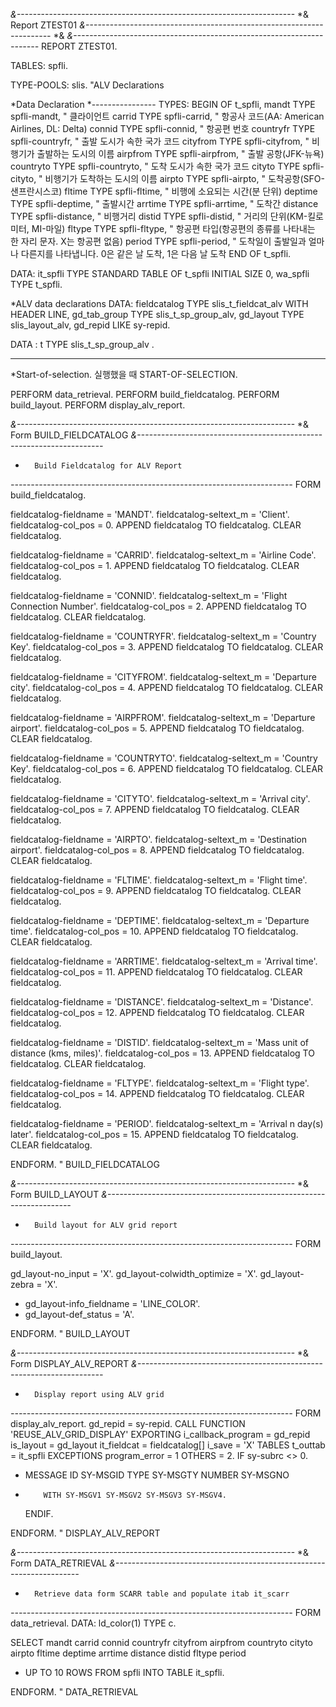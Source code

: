 *&---------------------------------------------------------------------*
*& Report ZTEST01
*&---------------------------------------------------------------------*
*&
*&---------------------------------------------------------------------*
REPORT ZTEST01.

TABLES:     spfli.

TYPE-POOLS: slis.                                 "ALV Declarations

*Data Declaration
*----------------
TYPES: BEGIN OF t_spfli,
  mandt     TYPE spfli-mandt,         " 클라이언트
  carrid    TYPE spfli-carrid,        " 항공사 코드(AA: American Airlines, DL: Delta)
  connid    TYPE spfli-connid,        " 항공편 번호
  countryfr TYPE spfli-countryfr,     " 출발 도시가 속한 국가 코드
  cityfrom  TYPE spfli-cityfrom,      " 비행기가 출발하는 도시의 이름
  airpfrom  TYPE spfli-airpfrom,      " 출발 공항(JFK-뉴욕)
  countryto TYPE spfli-countryto,     " 도착 도시가 속한 국가 코드
  cityto    TYPE spfli-cityto,        " 비행기가 도착하는 도시의 이름
  airpto    TYPE spfli-airpto,        " 도착공항(SFO-샌프란시스코)
  fltime    TYPE spfli-fltime,        " 비행에 소요되는 시간(분 단위)
  deptime   TYPE spfli-deptime,       " 출발시간
  arrtime   TYPE spfli-arrtime,       " 도착간
  distance  TYPE spfli-distance,      " 비행거리
  distid    TYPE spfli-distid,        " 거리의 단위(KM-킬로미터, MI-마일)
  fltype    TYPE spfli-fltype,        " 항공편 타입(항공편의 종류를 나타내는 한 자리 문자. X는 항공편 없음)
  period    TYPE spfli-period,        " 도착일이 출발일과 얼마나 다른지를 나타냅니다. 0은 같은 날 도착, 1은 다음 날 도착
 END OF t_spfli.

DATA: it_spfli TYPE STANDARD TABLE OF t_spfli INITIAL SIZE 0,
      wa_spfli TYPE t_spfli.


*ALV data declarations
DATA: fieldcatalog TYPE slis_t_fieldcat_alv WITH HEADER LINE,
      gd_tab_group TYPE slis_t_sp_group_alv,
      gd_layout    TYPE slis_layout_alv,
      gd_repid     LIKE sy-repid.



DATA : t TYPE slis_t_sp_group_alv .
************************************************************************


*Start-of-selection. 실행했을 때
START-OF-SELECTION.

  PERFORM data_retrieval.
  PERFORM build_fieldcatalog.
  PERFORM build_layout.
  PERFORM display_alv_report.


*&---------------------------------------------------------------------*
*&      Form  BUILD_FIELDCATALOG
*&---------------------------------------------------------------------*
*       Build Fieldcatalog for ALV Report
*----------------------------------------------------------------------*
FORM build_fieldcatalog.

  fieldcatalog-fieldname   = 'MANDT'.
  fieldcatalog-seltext_m   = 'Client'.
  fieldcatalog-col_pos     = 0.
  APPEND fieldcatalog TO fieldcatalog.
  CLEAR  fieldcatalog.

  fieldcatalog-fieldname   = 'CARRID'.
  fieldcatalog-seltext_m   = 'Airline Code'.
  fieldcatalog-col_pos     = 1.
  APPEND fieldcatalog TO fieldcatalog.
  CLEAR  fieldcatalog.

  fieldcatalog-fieldname   = 'CONNID'.
  fieldcatalog-seltext_m   = 'Flight Connection Number'.
  fieldcatalog-col_pos     = 2.
  APPEND fieldcatalog TO fieldcatalog.
  CLEAR  fieldcatalog.

  fieldcatalog-fieldname   = 'COUNTRYFR'.
  fieldcatalog-seltext_m   = 'Country Key'.
  fieldcatalog-col_pos     = 3.
  APPEND fieldcatalog TO fieldcatalog.
  CLEAR  fieldcatalog.

  fieldcatalog-fieldname   = 'CITYFROM'.
  fieldcatalog-seltext_m   = 'Departure city'.
  fieldcatalog-col_pos     = 4.
  APPEND fieldcatalog TO fieldcatalog.
  CLEAR  fieldcatalog.

  fieldcatalog-fieldname   = 'AIRPFROM'.
  fieldcatalog-seltext_m   = 'Departure airport'.
  fieldcatalog-col_pos     = 5.
  APPEND fieldcatalog TO fieldcatalog.
  CLEAR  fieldcatalog.

  fieldcatalog-fieldname   = 'COUNTRYTO'.
  fieldcatalog-seltext_m   = 'Country Key'.
  fieldcatalog-col_pos     = 6.
  APPEND fieldcatalog TO fieldcatalog.
  CLEAR  fieldcatalog.

  fieldcatalog-fieldname   = 'CITYTO'.
  fieldcatalog-seltext_m   = 'Arrival city'.
  fieldcatalog-col_pos     = 7.
  APPEND fieldcatalog TO fieldcatalog.
  CLEAR  fieldcatalog.

  fieldcatalog-fieldname   = 'AIRPTO'.
  fieldcatalog-seltext_m   = 'Destination airport'.
  fieldcatalog-col_pos     = 8.
  APPEND fieldcatalog TO fieldcatalog.
  CLEAR  fieldcatalog.

  fieldcatalog-fieldname   = 'FLTIME'.
  fieldcatalog-seltext_m   = 'Flight time'.
  fieldcatalog-col_pos     = 9.
  APPEND fieldcatalog TO fieldcatalog.
  CLEAR  fieldcatalog.

  fieldcatalog-fieldname   = 'DEPTIME'.
  fieldcatalog-seltext_m   = 'Departure time'.
  fieldcatalog-col_pos     = 10.
  APPEND fieldcatalog TO fieldcatalog.
  CLEAR  fieldcatalog.

  fieldcatalog-fieldname   = 'ARRTIME'.
  fieldcatalog-seltext_m   = 'Arrival time'.
  fieldcatalog-col_pos     = 11.
  APPEND fieldcatalog TO fieldcatalog.
  CLEAR  fieldcatalog.

  fieldcatalog-fieldname   = 'DISTANCE'.
  fieldcatalog-seltext_m   = 'Distance'.
  fieldcatalog-col_pos     = 12.
  APPEND fieldcatalog TO fieldcatalog.
  CLEAR  fieldcatalog.

  fieldcatalog-fieldname   = 'DISTID'.
  fieldcatalog-seltext_m   = 'Mass unit of distance (kms, miles)'.
  fieldcatalog-col_pos     = 13.
  APPEND fieldcatalog TO fieldcatalog.
  CLEAR  fieldcatalog.

  fieldcatalog-fieldname   = 'FLTYPE'.
  fieldcatalog-seltext_m   = 'Flight type'.
  fieldcatalog-col_pos     = 14.
  APPEND fieldcatalog TO fieldcatalog.
  CLEAR  fieldcatalog.

  fieldcatalog-fieldname   = 'PERIOD'.
  fieldcatalog-seltext_m   = 'Arrival n day(s) later'.
  fieldcatalog-col_pos     = 15.
  APPEND fieldcatalog TO fieldcatalog.
  CLEAR  fieldcatalog.

ENDFORM.                    " BUILD_FIELDCATALOG


*&---------------------------------------------------------------------*
*&      Form  BUILD_LAYOUT
*&---------------------------------------------------------------------*
*       Build layout for ALV grid report
*----------------------------------------------------------------------*
FORM build_layout.

  gd_layout-no_input          = 'X'.
  gd_layout-colwidth_optimize = 'X'.
  gd_layout-zebra = 'X'.
*  gd_layout-info_fieldname =      'LINE_COLOR'.
*  gd_layout-def_status = 'A'.

ENDFORM.                    " BUILD_LAYOUT




*&---------------------------------------------------------------------*
*&      Form  DISPLAY_ALV_REPORT
*&---------------------------------------------------------------------*
*       Display report using ALV grid
*----------------------------------------------------------------------*
FORM display_alv_report.
  gd_repid = sy-repid.
  CALL FUNCTION 'REUSE_ALV_GRID_DISPLAY'
    EXPORTING
      i_callback_program = gd_repid
      is_layout          = gd_layout
      it_fieldcat        = fieldcatalog[]
      i_save             = 'X'
    TABLES
      t_outtab           = it_spfli
    EXCEPTIONS
      program_error      = 1
      OTHERS             = 2.
  IF sy-subrc <> 0.
* MESSAGE ID SY-MSGID TYPE SY-MSGTY NUMBER SY-MSGNO
*         WITH SY-MSGV1 SY-MSGV2 SY-MSGV3 SY-MSGV4.
  ENDIF.


ENDFORM.                    " DISPLAY_ALV_REPORT

*&---------------------------------------------------------------------*
*&      Form  DATA_RETRIEVAL
*&---------------------------------------------------------------------*
*       Retrieve data form SCARR table and populate itab it_scarr
*----------------------------------------------------------------------*
FORM data_retrieval.
  DATA: ld_color(1) TYPE c.

  SELECT mandt carrid connid countryfr cityfrom airpfrom countryto cityto airpto fltime deptime arrtime distance distid fltype period
*   UP TO 10 ROWS
    FROM spfli
    INTO TABLE it_spfli.

ENDFORM.                    " DATA_RETRIEVAL
